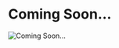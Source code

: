 <h1>Coming Soon...</h1>
<img src="http://asalfoods.com/wp-content/uploads/2016/05/coming-soon.png" alt="Coming Soon...">